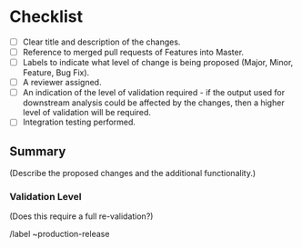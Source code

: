 # Checklist

- [ ] Clear title and description of the changes.
- [ ] Reference to merged pull requests of Features into Master.
- [ ] Labels to indicate what level of change is being proposed (Major, Minor,
      Feature, Bug Fix).
- [ ] A reviewer assigned.
- [ ] An indication of the level of validation required - if the output used
      for downstream analysis could be affected by the changes, then a higher
      level of validation will be required.
- [ ] Integration testing performed.

## Summary

(Describe the proposed changes and the additional functionality.)

### Validation Level

(Does this require a full re-validation?)

/label ~production-release
